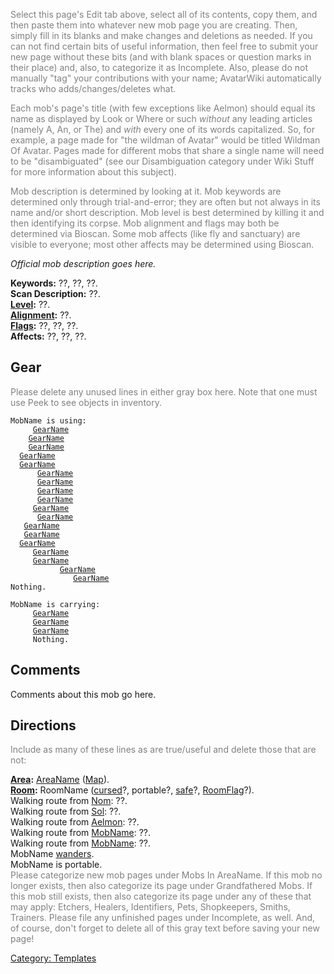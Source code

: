<font color=gray>Select this page's Edit tab above, select all of its
contents, copy them, and then paste them into whatever new mob page you
are creating. Then, simply fill in its blanks and make changes and
deletions as needed. If you can not find certain bits of useful
information, then feel free to submit your new page without these bits
(and with blank spaces or question marks in their place) and, also, to
categorize it as Incomplete. Also, please do not manually "tag" your
contributions with your name; AvatarWiki automatically tracks who
adds/changes/deletes what.</font>

<font color=gray>Each mob's page's title (with few exceptions like
Aelmon) should equal its name as displayed by Look or Where or such
*without* any leading articles (namely A, An, or The) and *with* every
one of its words capitalized. So, for example, a page made for "the
wildman of Avatar" would be titled Wildman Of Avatar. Pages made for
different mobs that share a single name will need to be "disambiguated"
(see our Disambiguation category under Wiki Stuff for more information
about this subject).</font>

<font color=gray>Mob description is determined by looking at it. Mob
keywords are determined only through trial-and-error; they are often but
not always in its name and/or short description. Mob level is best
determined by killing it and then identifying its corpse. Mob alignment
and flags may both be determined via Bioscan. Some mob affects (like fly
and sanctuary) are visible to everyone; most other affects may be
determined using Bioscan.</font>

*Official mob description goes here.*

**Keywords:** ??, ??, ??.  
**Scan Description:** ??.  
**[Level](Level.md "wikilink"):** ??.  
**[Alignment](Alignment.md "wikilink"):** ??.  
**[Flags](:Category:_Mob_Types.md "wikilink"):** ??, ??, ??.  
**Affects:** ??, ??, ??.  

## Gear

<font color=gray>Please delete any unused lines in either gray box here.
Note that one must use Peek to see objects in inventory.</font>

`MobName is using:`  
<used as light>`     `[`GearName`](GearName.md "wikilink")  
<worn on finger>`    `[`GearName`](GearName.md "wikilink")  
<worn on finger>`    `[`GearName`](GearName.md "wikilink")  
<worn around neck>`  `[`GearName`](GearName.md "wikilink")  
<worn around neck>`  `[`GearName`](GearName.md "wikilink")  
<worn on body>`      `[`GearName`](GearName.md "wikilink")  
<worn on head>`      `[`GearName`](GearName.md "wikilink")  
<worn on legs>`      `[`GearName`](GearName.md "wikilink")  
<worn on feet>`      `[`GearName`](GearName.md "wikilink")  
<worn on hands>`     `[`GearName`](GearName.md "wikilink")  
<worn on arms>`      `[`GearName`](GearName.md "wikilink")  
<held in offhand>`   `[`GearName`](GearName.md "wikilink")  
<worn about body>`   `[`GearName`](GearName.md "wikilink")  
<worn about waist>`  `[`GearName`](GearName.md "wikilink")  
<worn on wrist>`     `[`GearName`](GearName.md "wikilink")  
<worn on wrist>`     `[`GearName`](GearName.md "wikilink")  
<wielded>`           `[`GearName`](GearName.md "wikilink")  
<held>`              `[`GearName`](GearName.md "wikilink")  
`Nothing.`

`MobName is carrying:`  
`     `[`GearName`](GearName.md "wikilink")  
`     `[`GearName`](GearName.md "wikilink")  
`     `[`GearName`](GearName.md "wikilink")  
`     Nothing.`

## Comments

Comments about this mob go here.

## Directions

<font color=gray>Include as many of these lines as are true/useful and
delete those that are not:</font>

**[Area](:Category:_Areas.md "wikilink"):**
[AreaName](:Category:_AreaName.md "wikilink")
([Map](AreaName_Map.md "wikilink")).  
**[Room](:Category:_Rooms.md "wikilink"):** RoomName
([cursed](Cursed_Rooms.md "wikilink")?, portable?,
[safe](Safe_Rooms.md "wikilink")?,
[RoomFlag](:Category:_Room_Types.md "wikilink")?).  
Walking route from [Nom](Nom.md "wikilink"): ??.  
Walking route from [Sol](Sol.md "wikilink"): ??.  
Walking route from [Aelmon](Aelmon.md "wikilink"): ??.  
Walking route from [MobName](MobName.md "wikilink"): ??.  
Walking route from [MobName](MobName.md "wikilink"): ??.  
MobName [wanders](Wandering_Mobs.md "wikilink").  
MobName is portable.  
<font color=gray>Please categorize new mob pages under Mobs In AreaName.
If this mob no longer exists, then also categorize its page under
Grandfathered Mobs. If this mob still exists, then also categorize its
page under any of these that may apply: Etchers, Healers, Identifiers,
Pets, Shopkeepers, Smiths, Trainers. Please file any unfinished pages
under Incomplete, as well. And, of course, don't forget to delete all of
this gray text before saving your new page!</font>

[Category: Templates](Category:_Templates "wikilink")

